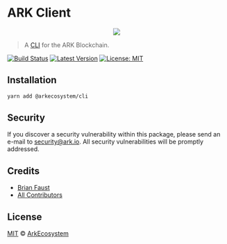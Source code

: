 # ARK Client

<p align="center">
    <img src="https://github.com/ArkEcosystem/ARK-Client/blob/develop/banner.png" />
</p>

> A [CLI](https://en.wikipedia.org/wiki/Command-line_interface) for the ARK Blockchain.

[![Build Status](https://img.shields.io/travis/ArkEcosystem/ARK-Client/master.svg?style=flat-square)](https://travis-ci.org/ArkEcosystem/ARK-Client)
[![Latest Version](https://img.shields.io/github/release/ArkEcosystem/ARK-Client.svg?style=flat-square)](https://github.com/ArkEcosystem/ARK-Client/releases)
[![License: MIT](https://img.shields.io/badge/License-MIT-yellow.svg)](https://opensource.org/licenses/MIT)

## Installation

```bash
yarn add @arkecosystem/cli
```

## Security

If you discover a security vulnerability within this package, please send an e-mail to security@ark.io. All security vulnerabilities will be promptly addressed.

## Credits

- [Brian Faust](https://github.com/faustbrian)
- [All Contributors](../../../../contributors)

## License

[MIT](LICENSE) © [ArkEcosystem](https://ark.io)
